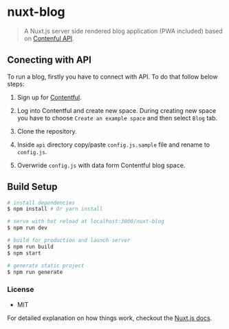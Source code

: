 # nuxt-blog

> A Nuxt.js server side rendered blog application (PWA included) based on [Contenful API](https://www.contentful.com/).

## Conecting with API

To run a blog, firstly you have to connect with API. To do that follow below steps:

1. Sign up for [Contentful](https://www.contentful.com/sign-up/).

2. Log into Contentful and create new space. During creating new space you have to choose `Create an example space` and then select `Blog` tab.

3. Clone the repository.

3. Inside `api` directory copy/paste `config.js.sample` file and rename to `config.js`.

4. Overwride `config.js` with data form Contentful blog space.

## Build Setup

``` bash
# install dependencies
$ npm install # Or yarn install

# serve with hot reload at localhost:3000/nuxt-blog
$ npm run dev

# build for production and launch server
$ npm run build
$ npm start

# generate static project
$ npm run generate
```

### License

- MIT

For detailed explanation on how things work, checkout the [Nuxt.js docs](https://github.com/nuxt/nuxt.js).
